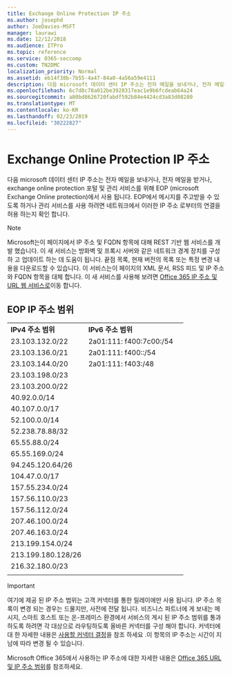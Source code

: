 ```yaml
---
title: Exchange Online Protection IP 주소
ms.author: josephd
author: JoeDavies-MSFT
manager: laurawi
ms.date: 12/12/2018
ms.audience: ITPro
ms.topic: reference
ms.service: O365-seccomp
ms.custom: TN2DMC
localization_priority: Normal
ms.assetid: eb14f38b-7b55-4a47-84a0-4a56a59e4111
description: 다음 microsoft 데이터 센터 IP 주소는 전자 메일을 보내거나, 전자 메일을 받거나, exchange online protection 포털 및 관리 서비스를 위해 EOP (microsoft Exchange Online protection)에서 사용 됩니다. EOP에서 메시지를 주고받을 수 있도록 하거나 관리 서비스를 사용 하려면 네트워크에서 이러한 IP 주소 로부터의 연결을 허용 하는지 확인 합니다.
ms.openlocfilehash: 6c7d8c78a012be3928317eac1e9b6fcdeab64a24
ms.sourcegitcommit: a80bd8626720fabdf592b84e4424cd3a83d08280
ms.translationtype: MT
ms.contentlocale: ko-KR
ms.lasthandoff: 02/23/2019
ms.locfileid: "30222827"
---
```

# <a name="exchange-online-protection-ip-addresses"></a>Exchange Online Protection IP 주소

다음 microsoft 데이터 센터 IP 주소는 전자 메일을 보내거나, 전자 메일을 받거나, exchange online protection 포털 및 관리 서비스를 위해 EOP (microsoft Exchange Online protection)에서 사용 됩니다. EOP에서 메시지를 주고받을 수 있도록 하거나 관리 서비스를 사용 하려면 네트워크에서 이러한 IP 주소 로부터의 연결을 허용 하는지 확인 합니다.
 
> [!NOTE]
> Microsoft는이 페이지에서 IP 주소 및 FQDN 항목에 대해 REST 기반 웹 서비스를 개발 했습니다. 이 새 서비스는 방화벽 및 프록시 서버와 같은 네트워크 경계 장치를 구성 하 고 업데이트 하는 데 도움이 됩니다. 끝점 목록, 현재 버전의 목록 또는 특정 변경 내용을 다운로드할 수 있습니다. 이 서비스는이 페이지의 XML 문서, RSS 피드 및 IP 주소와 FQDN 항목을 대체 합니다. 이 새 서비스를 사용해 보려면 [Office 365 IP 주소 및 URL 웹 서비스로](https://docs.microsoft.com/office365/enterprise/office-365-ip-web-service)이동 합니다. 
 
## <a name="eop-ip-address-ranges"></a>EOP IP 주소 범위

||||
|:-----|:-----|:-----|
|**IPv4 주소 범위** <br/> |**IPv6 주소 범위** <br/> |
| 23.103.132.0/22 | 2a01:111: f400:7c00:/54 |
| 23.103.136.0/21 | 2a01:111: f400::/54 |
| 23.103.144.0/20 | 2a01:111: f403:/48 |
| 23.103.198.0/23 |  |
| 23.103.200.0/22 |  |
| 40.92.0.0/14 |  |
| 40.107.0.0/17 |  |
| 52.100.0.0/14 |  |
| 52.238.78.88/32 |  |
| 65.55.88.0/24 |  |
| 65.55.169.0/24 |  |
| 94.245.120.64/26 |  |
| 104.47.0.0/17 |  |
| 157.55.234.0/24 |  |
| 157.56.110.0/23 |  |
| 157.56.112.0/24 |  |
| 207.46.100.0/24 |  |
| 207.46.163.0/24 |  |
| 213.199.154.0/24 |  |
| 213.199.180.128/26 |  |
| 216.32.180.0/23 |  |
||||
 
> [!IMPORTANT]
> 여기에 제공 된 IP 주소 범위는 고객 커넥터를 통한 릴레이에만 사용 됩니다. IP 주소 목록이 변경 되는 경우는 드물지만, 사전에 전달 됩니다. 비즈니스 파트너에 게 보내는 메시지, 스마트 호스트 또는 온-프레미스 환경에서 서비스의 게시 된 IP 주소 범위를 통과 하도록 하려면 각 대상으로 라우팅하도록 올바른 커넥터를 구성 해야 합니다. 커넥터에 대 한 자세한 내용은 [사용할 커넥터 결정](https://docs.microsoft.com/exchange/mail-flow-best-practices/use-connectors-to-configure-mail-flow/set-up-connectors-to-route-mail)을 참조 하세요 .이 항목의 IP 주소는 시간이 지남에 따라 변경 될 수 있습니다.  
 
Microsoft Office 365에서 사용하는 IP 주소에 대한 자세한 내용은 [Office 365 URL 및 IP 주소 범위](https://go.microsoft.com/fwlink/p/?LinkId=324165)를 참조하세요.

